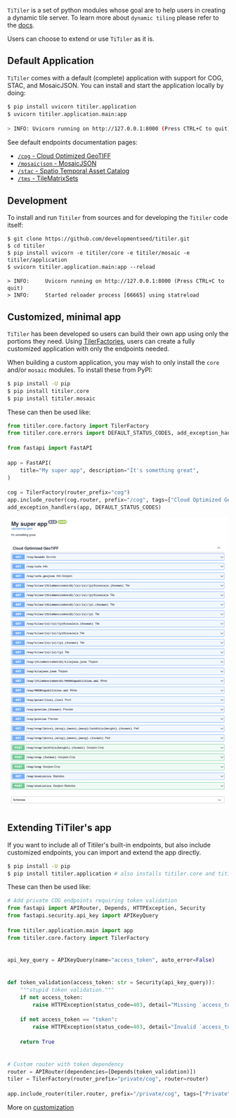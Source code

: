 
`TiTiler` is a set of python modules whose goal are to help users in creating a dynamic tile server. To learn more about `dynamic tiling` please refer to the [docs](dynamic_tiling.md).

Users can choose to extend or use `TiTiler` as it is.

## Default Application

`TiTiler` comes with a default (complete) application with support for COG, STAC, and MosaicJSON. You can install and start the application locally by doing:

```bash
$ pip install uvicorn titiler.application
$ uvicorn titiler.application.main:app

> INFO: Uvicorn running on http://127.0.0.1:8000 (Press CTRL+C to quit)
```

See default endpoints documentation pages:

* [`/cog` - Cloud Optimized GeoTIFF](endpoints/cog.md)
* [`/mosaicjson` - MosaicJSON](endpoints/mosaic.md)
* [`/stac` - Spatio Temporal Asset Catalog](endpoints/stac.md)
* [`/tms` - TileMatrixSets](endpoints/tms.md)

## Development

To install and run `Titiler` from sources and for developing the `Titiler` code itself:

```
$ git clone https://github.com/developmentseed/titiler.git
$ cd titiler
$ pip install uvicorn -e titiler/core -e titiler/mosaic -e titiler/application
$ uvicorn titiler.application.main:app --reload

> INFO:     Uvicorn running on http://127.0.0.1:8000 (Press CTRL+C to quit)
> INFO:     Started reloader process [66665] using statreload
```

## Customized, minimal app

`TiTiler` has been developed so users can build their own app using only the portions they need. Using [TilerFactories](advanced/tiler_factories.md), users can create a fully customized application with only the endpoints needed.

When building a custom application, you may wish to only install the `core` and/or `mosaic` modules. To install these from PyPI:

```bash
$ pip install -U pip
$ pip install titiler.core
$ pip install titiler.mosaic
```

These can then be used like:

```py
from titiler.core.factory import TilerFactory
from titiler.core.errors import DEFAULT_STATUS_CODES, add_exception_handlers

from fastapi import FastAPI

app = FastAPI(
    title="My super app", description="It's something great",
)

cog = TilerFactory(router_prefix="cog")
app.include_router(cog.router, prefix="/cog", tags=["Cloud Optimized GeoTIFF"])
add_exception_handlers(app, DEFAULT_STATUS_CODES)
```

![](img/custom_app.png)

## Extending TiTiler's app

If you want to include all of Titiler's built-in endpoints, but also include
customized endpoints, you can import and extend the app directly.

```bash
$ pip install -U pip
$ pip install titiler.application # also installs titiler.core and titiler.mosaic
```

These can then be used like:


```py
# Add private COG endpoints requiring token validation
from fastapi import APIRouter, Depends, HTTPException, Security
from fastapi.security.api_key import APIKeyQuery

from titiler.application.main import app
from titiler.core.factory import TilerFactory


api_key_query = APIKeyQuery(name="access_token", auto_error=False)


def token_validation(access_token: str = Security(api_key_query)):
    """stupid token validation."""
    if not access_token:
        raise HTTPException(status_code=403, detail="Missing `access_token`")

    if not access_token == "token":
        raise HTTPException(status_code=403, detail="Invalid `access_token`")

    return True


# Custom router with token dependency
router = APIRouter(dependencies=[Depends(token_validation)])
tiler = TilerFactory(router_prefix="private/cog", router=router)

app.include_router(tiler.router, prefix="/private/cog", tags=["Private"])
```

More on [customization](advanced/customization.md)
